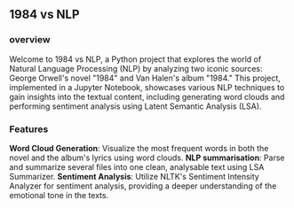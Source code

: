 
## 1984 vs NLP

### overview

Welcome to 1984 vs NLP, a Python project that explores the world of Natural Language Processing (NLP) by analyzing two iconic sources: George Orwell's novel "1984" and Van Halen's album "1984." This project, implemented in a Jupyter Notebook, showcases various NLP techniques to gain insights into the textual content, including generating word clouds and performing sentiment analysis using Latent Semantic Analysis (LSA).

### Features
**Word Cloud Generation**: Visualize the most frequent words in both the novel and the album's lyrics using word clouds.
**NLP summarisation**: Parse and summarize several files into one clean, analysable text using LSA Summarizer.
**Sentiment Analysis**: Utilize NLTK's Sentiment Intensity Analyzer for sentiment analysis, providing a deeper understanding of the emotional tone in the texts.

